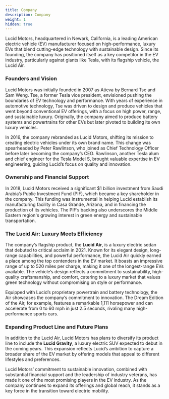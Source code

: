 ```yaml
---
title: Company
description: Company
weight: 1
hidden: true
---
```


Lucid Motors, headquartered in Newark, California, is a leading American electric vehicle (EV) manufacturer focused on high-performance, luxury EVs that blend cutting-edge technology with sustainable design. Since its founding, the company has positioned itself as a key competitor in the EV industry, particularly against giants like Tesla, with its flagship vehicle, the Lucid Air.

### Founders and Vision

Lucid Motors was initially founded in 2007 as Atieva by Bernard Tse and Sam Weng. Tse, a former Tesla vice president, envisioned pushing the boundaries of EV technology and performance. With years of experience in automotive technology, Tse was driven to design and produce vehicles that went beyond conventional EV offerings, with a focus on high power, range, and sustainable luxury. Originally, the company aimed to produce battery systems and powertrains for other EVs but later pivoted to building its own luxury vehicles.

In 2016, the company rebranded as Lucid Motors, shifting its mission to creating electric vehicles under its own brand name. This change was spearheaded by Peter Rawlinson, who joined as Chief Technology Officer before later becoming the company’s CEO. Rawlinson, another Tesla alum and chief engineer for the Tesla Model S, brought valuable expertise in EV engineering, guiding Lucid’s focus on quality and innovation.

### Ownership and Financial Support

In 2018, Lucid Motors received a significant $1 billion investment from Saudi Arabia’s Public Investment Fund (PIF), which became a key shareholder in the company. This funding was instrumental in helping Lucid establish its manufacturing facility in Casa Grande, Arizona, and in financing the production of its vehicles. The PIF’s backing also underscores the Middle Eastern region's growing interest in green energy and sustainable transportation. 

### The Lucid Air: Luxury Meets Efficiency

The company’s flagship product, the **Lucid Air**, is a luxury electric sedan that debuted to critical acclaim in 2021. Known for its elegant design, long-range capabilities, and powerful performance, the Lucid Air quickly earned a place among the top contenders in the EV market. It boasts an impressive range of up to 520 miles per charge, making it one of the longest-range EVs available. The vehicle’s design reflects a commitment to sustainability, high-quality craftsmanship, and comfort, catering to a luxury market that values green technology without compromising on style or performance.

Equipped with Lucid’s proprietary powertrain and battery technology, the Air showcases the company’s commitment to innovation. The Dream Edition of the Air, for example, features a remarkable 1,111 horsepower and can accelerate from 0 to 60 mph in just 2.5 seconds, rivaling many high-performance sports cars.

### Expanding Product Line and Future Plans

In addition to the Lucid Air, Lucid Motors has plans to diversify its product line to include the **Lucid Gravity**, a luxury electric SUV expected to debut in the coming years. This expansion reflects Lucid’s ambition to capture a broader share of the EV market by offering models that appeal to different lifestyles and preferences.

Lucid Motors’ commitment to sustainable innovation, combined with substantial financial support and the leadership of industry veterans, has made it one of the most promising players in the EV industry. As the company continues to expand its offerings and global reach, it stands as a key force in the transition toward electric mobility.